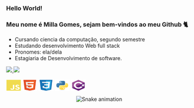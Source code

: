 ### Hello World! 
### Meu nome é Milla Gomes, sejam bem-vindos ao meu Github 🐈

- Cursando ciencia da computação, segundo semestre
- Estudando desenvolvimento Web full stack 
- Pronomes: ela/dela
- Estagiaria de Desenvolvimento de software.

<div>
  <a href="https://github.com/millagmgomes">
    <img height="180em" src="https://github-readme-stats.vercel.app/api?username=millagmgomes&count_private=true&include_all_commits=true&show_icons=true&theme=dracula&hide_border=false&show_owner=true"/>
    <img height="150em" src="https://github-readme-stats.vercel.app/api/top-langs/?username=millagmgomes&theme=dracula&hide_border=false&&layout=compact"/>
  </a>
</div>

<div style="display: inline_block"><br>
  <img align="center" alt="Milla-Js" height="30" width="40" src="https://raw.githubusercontent.com/devicons/devicon/master/icons/javascript/javascript-plain.svg">
  <img align="center" alt="Milla-HTML" height="30" width="40" src="https://raw.githubusercontent.com/devicons/devicon/master/icons/html5/html5-original.svg">
  <img align="center" alt="Milla-CSS" height="30" width="40" src="https://raw.githubusercontent.com/devicons/devicon/master/icons/css3/css3-original.svg">
  <img align="center" alt="Milla-Python" height="30" width="40" src="https://raw.githubusercontent.com/devicons/devicon/master/icons/python/python-original.svg">
  <img align="center" alt="Milla-Csharp" height="30" width="40" src="https://raw.githubusercontent.com/devicons/devicon/master/icons/csharp/csharp-original.svg">
  



</div>

<div align="center">

  ![Snake animation](https://github.com/danielbped/danielbped/blob/output/github-contribution-grid-snake.svg)

</div>

<div align="center">
